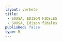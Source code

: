 ```yaml
---
layout: verbete
title:
 - SOUSA, EDISON FIDELES
 - SOUSA, Edison fideles
published: false
type: R
---
```


